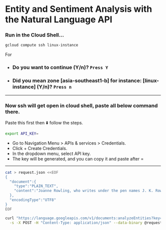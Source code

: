 # Entity and Sentiment Analysis with the Natural Language API

### Run in the Cloud Shell...

```bash
gcloud compute ssh linux-instance
```
For 
- ### Do you want to continue (Y/n)?  `Press Y`
- ### Did you mean zone [asia-southeast1-b] for instance: [linux-instance] (Y/n)?  `Press n`
---
###  Now ssh will get open in cloud shell, paste all below command there.
Paste this first then ⬇️ follow the steps.
```bash
export API_KEY=
```
- Go to Navigation Menu > APIs & services > Credentials.
- Click + Create Credentials.
- In the dropdown menu, select API key.
- The key will be generated, and you can copy it and paste after =
---
```bash
cat > request.json <<EOF
{
  "document":{
    "type":"PLAIN_TEXT",
    "content":"Joanne Rowling, who writes under the pen names J. K. Rowling and Robert Galbraith, is a British novelist and screenwriter who wrote the Harry Potter fantasy series."
  },
  "encodingType":"UTF8"
}
EOF

curl "https://language.googleapis.com/v1/documents:analyzeEntities?key=${API_KEY}" \
  -s -X POST -H "Content-Type: application/json" --data-binary @request.json > result.json
```



